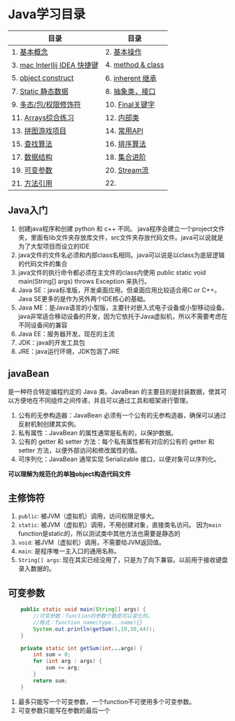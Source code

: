 # Java学习目录

|目录|目录|
|----|----|
|1. [基本概念](./1.%20基本概念.md) | 2. [基本操作](./2.%20基础操作.md)
|3. [mac Interllij IDEA 快捷键](./id快捷键.md) | 4. [method & class](./3%20method%20&%20class.md)
|5. [object construct](./4.%20面向对象construct.md)|6. [inherent 继承](./inherent.md)
|7. [Static 静态数据](./6.%20Static.md)|8. [抽象类，接口](./抽象类.md)
|9. [多态/包/权限修饰符](./多态.md)|10. [Final关键字](./Fianl关键字.md)
|11. [Arrays综合练习](./综合练习.md) |12. [内部类](./内部类.md)
|13. [拼图游戏项目](./拼图游戏项目.md)|14. [常用API](./常用API.md)|
|15. [查找算法](./算法.md) | 16. [排序算法](./排序算法.md)|
|17. [数据结构](./数据结构.md)|18. [集合进阶](./集合.md)|
|19. [可变参数](#table1)|20. [Stream流](./Stream流.md)|
|21. [方法引用](./方法引用.md)|22. |

## Java入门

1. 创建java程序和创建 python 和 c++ 不同。 java程序会建立一个project文件夹，里面有lib文件夹存放库文件，src文件夹存放代码文件。java可以说就是为了大型项目而设立的IDE
2. java文件的文件名必须和内部class名相同。java可以说是以class为底层逻辑的代码文件的集合
3. java文件的执行命令都必须在主文件的class内使用 public static void main(String[] args) throws Exception 来执行。
4. Java SE：java标准版，开发桌面应用。但桌面应用比较适合用C or C++。Java SE更多的是作为另外两个IDE核心的基础。
5. Java ME：是Java语言的小型版，主要针对嵌入式电子设备或小型移动设备。java非常适合移动设备的开发，因为它依托于Java虚拟机，所以不需要考虑在不同设备间的兼容
6. Java EE：服务器开发。现在的主流
7. JDK：java的开发工具包
8. JRE：java运行环境，JDK包涵了JRE

## javaBean

是一种符合特定编程约定的 Java 类。JavaBean 的主要目的是封装数据，使其可以方便地在不同组件之间传递，并且可以通过工具和框架进行管理。  
1. 公有的无参构造器：JavaBean 必须有一个公有的无参构造器，确保可以通过反射机制创建其实例。
2. 私有属性：JavaBean 的属性通常是私有的，以保护数据。
3. 公有的 getter 和 setter 方法：每个私有属性都有对应的公有的 getter 和 setter 方法，以便外部访问和修改属性的值。
4. 可序列化：JavaBean 通常实现 Serializable 接口，以便对象可以序列化。
   
**可以理解为规范化的单独object构造代码文件**

## 主修饰符
1. `public`: 被JVM（虚拟机）调用，访问权限足够大。
2. `static`: 被JVM（虚拟机）调用，不用创建对象，直接类名访问。
             因为`main` function是static的，所以测试类中其他方法也需要是静态的
3. `void`: 被JVM（虚拟机）调用，不需要给JVM返回值。
4. `main`: 是程序唯一主入口的通用名称。
5. `String[] args`: 现在其实已经没用了，只是为了向下兼容。以前用于接收键盘录入数据的。


## <a id="table1"> 可变参数</a>
```java
    public static void main(String[] args) {
        //可变参数：function的参数个数是可以变化的。
        //格式：function_name(type...name){}
        System.out.println(getSum(5,19,30,44));
    }

    private static int getSum(int...args) {
        int sum = 0;
        for (int arg : args) {
            sum += arg;
        }
        return sum;
    }
```
1. 最多只能写一个可变参数，一个function不可使用多个可变参数。
2. 可变参数只能写在参数的最后一个